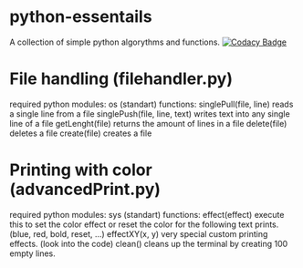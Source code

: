 # python-essentails
A collection of simple python algorythms and functions.
[![Codacy Badge](https://api.codacy.com/project/badge/Grade/e00160a21f7c4df8929ca6b0bc5ff5ed)](https://www.codacy.com/app/phyyyl/py-essentails?utm_source=github.com&amp;utm_medium=referral&amp;utm_content=phyyyl/py-essentails&amp;utm_campaign=Badge_Grade)

# File handling (filehandler.py)
required python modules:
    os (standart)
functions:
    singlePull(file, line)             reads a single line from a file
    singlePush(file, line, text)       writes text into any single line of a file
    getLenght(file)                    returns the amount of lines in a file
    delete(file)                       deletes a file
    create(file)                       creates a file
    
# Printing with color (advancedPrint.py)
required python modules:
    sys (standart)
functions:
    effect(effect)                     execute this to set the color effect or reset the color
                                       for the following text prints. (blue, red, bold, reset, ...)
    effectXY(x, y)                     very special custom printing effects. (look into the code)
    clean()                            cleans up the terminal by creating 100 empty lines.
    
